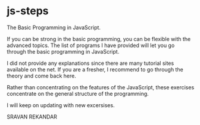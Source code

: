 js-steps
========

The Basic Programming in JavaScript.

If you can be strong in the basic programming, you can be flexible with the advanced topics.
The list of programs I have provided will let you go through the basic programming in JavaScript.

I did not provide any explanations since there are many tutorial sites available on the net.
If you are a fresher, I recommend to go through the theory and come back here.

Rather than concentrating on the features of the JavaScript, these exercises concentrate on the general structure of the programming.

I will keep on updating with new excersises.

SRAVAN REKANDAR
